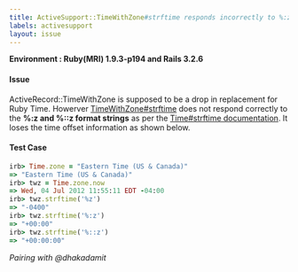 ```yaml
---
title: ActiveSupport::TimeWithZone#strftime responds incorrectly to %:z and %::z format strings
labels: activesupport
layout: issue
---
```


**Environment : Ruby(MRI) 1.9.3-p194 and Rails 3.2.6**
#### Issue

ActiveRecord::TimeWithZone is supposed to be a drop in replacement for Ruby Time. 
Howerver [TimeWithZone#strftime](http://api.rubyonrails.org/classes/ActiveSupport/TimeWithZone.html#method-i-strftime) does not respond correctly to the **%:z and %::z format strings** as per the [Time#strftime documentation](http://www.ruby-doc.org/core-1.9.3/Time.html#method-i-strftime).  It loses the time offset information as shown below.
#### Test Case

``` ruby
irb> Time.zone = "Eastern Time (US & Canada)"
=> "Eastern Time (US & Canada)"
irb> twz = Time.zone.now
=> Wed, 04 Jul 2012 11:55:11 EDT -04:00
irb> twz.strftime('%z')
=> "-0400"
irb> twz.strftime('%:z')
=> "+00:00"
irb> twz.strftime('%::z')
=> "+00:00:00"
```

_Pairing with @dhakadamit_

